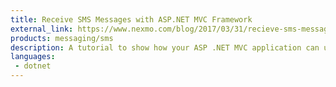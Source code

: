 ```yaml
---
title: Receive SMS Messages with ASP.NET MVC Framework
external_link: https://www.nexmo.com/blog/2017/03/31/recieve-sms-messages-with-asp-net-mvc-framework-dr/
products: messaging/sms
description: A tutorial to show how your ASP .NET MVC application can use the Nexmo c# library to receive SMS messages from your users and display them in your output window.
languages:
 - dotnet
---
```

